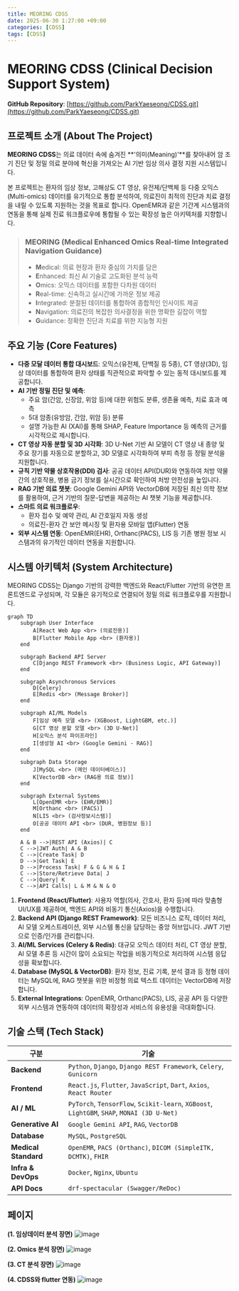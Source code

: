```yaml
---
title: MEORING CDSS
date: 2025-06-30 1:27:00 +09:00
categories: [CDSS]
tags: [CDSS]
---
```


# MEORING CDSS (Clinical Decision Support System)

**GitHub Repository**: [https://github.com/ParkYaeseong/CDSS.git](https://github.com/ParkYaeseong/CDSS.git)


## 프로젝트 소개 (About The Project)

**MEORING CDSS**는 의료 데이터 속에 숨겨진 \*\*'의미(Meaning)'\*\*를 찾아내어 암 조기 진단 및 정밀 의료 분야에 혁신을 가져오는 AI 기반 임상 의사 결정 지원 시스템입니다.

본 프로젝트는 환자의 임상 정보, 고해상도 CT 영상, 유전체/단백체 등 다중 오믹스(Multi-omics) 데이터를 유기적으로 통합 분석하여, 의료진이 최적의 진단과 치료 결정을 내릴 수 있도록 지원하는 것을 목표로 합니다. OpenEMR과 같은 기간계 시스템과의 연동을 통해 실제 진료 워크플로우에 통합될 수 있는 확장성 높은 아키텍처를 지향합니다.

> ### **MEORING** (Medical Enhanced Omics Real-time Integrated Navigation Guidance)
>
>   - **M**edical: 의료 현장과 환자 중심의 가치를 담은
>   - **E**nhanced: 최신 AI 기술로 고도화된 분석 능력
>   - **O**mics: 오믹스 데이터를 포함한 다차원 데이터
>   - **R**eal-time: 신속하고 실시간에 가까운 정보 제공
>   - **I**ntegrated: 분절된 데이터를 통합하여 종합적인 인사이트 제공
>   - **N**avigation: 의료진의 복잡한 의사결정을 위한 명확한 길잡이 역할
>   - **G**uidance: 정확한 진단과 치료를 위한 지능형 지원


## 주요 기능 (Core Features)

  - **다중 모달 데이터 통합 대시보드**: 오믹스(유전체, 단백질 등 5종), CT 영상(3D), 임상 데이터를 통합하여 환자 상태를 직관적으로 파악할 수 있는 동적 대시보드를 제공합니다.
  - **AI 기반 정밀 진단 및 예측**:
      - 주요 암(간암, 신장암, 위암 등)에 대한 위험도 분류, 생존율 예측, 치료 효과 예측
      - 5대 암종(유방암, 간암, 위암 등) 분류
      - 설명 가능한 AI (XAI)를 통해 SHAP, Feature Importance 등 예측의 근거를 시각적으로 제시합니다.
  - **CT 영상 자동 분할 및 3D 시각화**: 3D U-Net 기반 AI 모델이 CT 영상 내 종양 및 주요 장기를 자동으로 분할하고, 3D 모델로 시각화하여 부피 측정 등 정밀 분석을 지원합니다.
  - **규칙 기반 약물 상호작용(DDI) 검사**: 공공 데이터 API(DUR)와 연동하여 처방 약물 간의 상호작용, 병용 금기 정보를 실시간으로 확인하여 처방 안전성을 높입니다.
  - **RAG 기반 의료 챗봇**: Google Gemini API와 VectorDB에 저장된 최신 의학 정보를 활용하여, 근거 기반의 질문-답변을 제공하는 AI 챗봇 기능을 제공합니다.
  - **스마트 의료 워크플로우**:
      - 환자 접수 및 예약 관리, AI 간호일지 자동 생성
      - 의료진-환자 간 보안 메시징 및 환자용 모바일 앱(Flutter) 연동
  - **외부 시스템 연동**: OpenEMR(EHR), Orthanc(PACS), LIS 등 기존 병원 정보 시스템과의 유기적인 데이터 연동을 지원합니다.

## 시스템 아키텍처 (System Architecture)

MEORING CDSS는 Django 기반의 강력한 백엔드와 React/Flutter 기반의 유연한 프론트엔드로 구성되며, 각 모듈은 유기적으로 연결되어 정밀 의료 워크플로우를 지원합니다.

```mermaid
graph TD
    subgraph User Interface
        A[React Web App <br> (의료진용)]
        B[Flutter Mobile App <br> (환자용)]
    end

    subgraph Backend API Server
        C[Django REST Framework <br> (Business Logic, API Gateway)]
    end

    subgraph Asynchronous Services
        D[Celery]
        E[Redis <br> (Message Broker)]
    end

    subgraph AI/ML Models
        F[임상 예측 모델 <br> (XGBoost, LightGBM, etc.)]
        G[CT 영상 분할 모델 <br> (3D U-Net)]
        H[오믹스 분석 파이프라인]
        I[생성형 AI <br> (Google Gemini - RAG)]
    end

    subgraph Data Storage
        J[MySQL <br> (메인 데이터베이스)]
        K[VectorDB <br> (RAG용 의료 정보)]
    end

    subgraph External Systems
        L[OpenEMR <br> (EHR/EMR)]
        M[Orthanc <br> (PACS)]
        N[LIS <br> (검사정보시스템)]
        O[공공 데이터 API <br> (DUR, 병원정보 등)]
    end

    A & B -->|REST API (Axios)| C
    C -->|JWT Auth| A & B
    C -->|Create Task| D
    D -->|Get Task| E
    D -->|Process Task| F & G & H & I
    C -->|Store/Retrieve Data| J
    C -->|Query| K
    C -->|API Calls| L & M & N & O
```

1.  **Frontend (React/Flutter)**: 사용자 역할(의사, 간호사, 환자 등)에 따라 맞춤형 UI/UX를 제공하며, 백엔드 API와 비동기 통신(Axios)을 수행합니다.
2.  **Backend API (Django REST Framework)**: 모든 비즈니스 로직, 데이터 처리, AI 모델 오케스트레이션, 외부 시스템 통신을 담당하는 중앙 허브입니다. JWT 기반으로 인증/인가를 관리합니다.
3.  **AI/ML Services (Celery & Redis)**: 대규모 오믹스 데이터 처리, CT 영상 분할, AI 모델 추론 등 시간이 많이 소요되는 작업을 비동기적으로 처리하여 시스템 응답성을 확보합니다.
4.  **Database (MySQL & VectorDB)**: 환자 정보, 진료 기록, 분석 결과 등 정형 데이터는 MySQL에, RAG 챗봇을 위한 비정형 의료 텍스트 데이터는 VectorDB에 저장합니다.
5.  **External Integrations**: OpenEMR, Orthanc(PACS), LIS, 공공 API 등 다양한 외부 시스템과 연동하여 데이터의 확장성과 서비스의 유용성을 극대화합니다.



## 기술 스택 (Tech Stack)

| 구분                  | 기술                                                                                              |
| --------------------- | ------------------------------------------------------------------------------------------------- |
| **Backend** | `Python`, `Django`, `Django REST Framework`, `Celery`, `Gunicorn`                                   |
| **Frontend** | `React.js`, `Flutter`, `JavaScript`, `Dart`, `Axios`, `React Router`                                |
| **AI / ML** | `PyTorch`, `TensorFlow`, `Scikit-learn`, `XGBoost`, `LightGBM`, `SHAP`, `MONAI (3D U-Net)`            |
| **Generative AI** | `Google Gemini API`, `RAG`, `VectorDB`                                                            |
| **Database** | `MySQL`, `PostgreSQL`                                                                             |
| **Medical Standard** | `OpenEMR`, `PACS (Orthanc)`, `DICOM (SimpleITK, DCMTK)`, `FHIR`                                     |
| **Infra & DevOps** | `Docker`, `Nginx`, `Ubuntu`                                                                       |
| **API Docs** | `drf-spectacular (Swagger/ReDoc)`                                                                 |


## 페이지
**(1. 임상데이터 분석 장면)**
![image](assets/cdss/clinic.png)

**(2. Omics 분석 장면)**
![image](assets/cdss/omics.png)

**(3. CT 분석 장면)**
![image](assets/cdss/ct.png)

**(4. CDSS와 flutter 연동)**
![image](assets/cdss/flutter.png)
